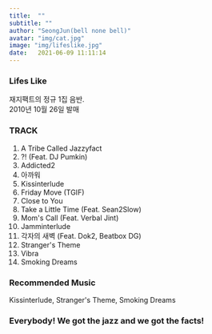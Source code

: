 ```yaml
---
title:  ""
subtitle: ""
author: "SeongJun(bell none bell)"
avatar: "img/cat.jpg"
image: "img/lifeslike.jpg"
date:   2021-06-09 11:11:14
---
```


### Lifes Like
재지팩트의 정규 1집 음반.  
2010년 10월 26일 발매

### TRACK
1. A Tribe Called Jazzyfact
2. ?! (Feat. DJ Pumkin)
3. Addicted2
4. 아까워
5. Kissinterlude
6. Friday Move (TGIF)
7. Close to You
8. Take a Little Time (Feat. Sean2Slow)
9. Mom's Call (Feat. Verbal Jint)
10. Jamminterlude
11. 각자의 새벽 (Feat. Dok2, Beatbox DG)
12. Stranger's Theme
13. Vibra
14. Smoking Dreams

### Recommended Music
Kissinterlude,  Stranger's Theme,  Smoking Dreams

### Everybody! We got the jazz and we got the facts!
